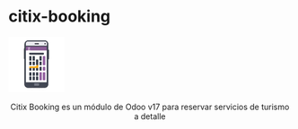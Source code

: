 # citix-booking
![citix-booking](https://github.com/jelasus/citix-booking/blob/main/static/description/icon.png)
<p style="text-align:center"> Citix Booking es un módulo de Odoo v17 para reservar servicios de turismo a detalle </p>


